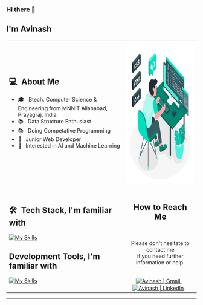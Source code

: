 ### Hi there 👋

## I'm Avinash 

<table>
  <tr>
    <td>
      <h2> 💻 &nbsp;About Me </h2>
       <ul>
        <li>🎓 &nbsp; Btech. Computer Science & Engineering from MNNIT Allahabad, Prayagraj, India </li>
        <li>📚 &nbsp; Data Structure Enthusiast </li>
         <li>📚 &nbsp; Doing Competative Programming </li>
        <li>👑 &nbsp; Junior Web Developer </li>
        <li>🤔 &nbsp; Interested in AI and Machine Learning</li>
       </ul>
       <p align="center">
         <br/>
        </p>
    </td>
    <td>
     <p align="center">
        <img height="360em" src="https://github.com/Avinash7390/VCS/blob/master/src/6f89f2fa71a68c0f0bb98064f3554ba2.jpg"/>
     </p>
    </td>
  </tr>
  <tr>
   <td>
     <h2> 🛠 &nbsp;Tech Stack, I'm familiar with</h2>
     
[![My Skills](https://skillicons.dev/icons?i=c,cpp,java,javascript,ts,nodejs,expressjs,mongodb,mysql,bootstrap,react,vite,tailwind,html,css,git,linux,discordjs,jquery,materialui,npm,firebase,sass&perline=5)](https://skillicons.dev)

<h2>Development Tools, I'm familiar with</h2>

[![My Skills](https://skillicons.dev/icons?i=vscode,sublime,mysql,postman,github,idea,powershell,visualstudio,bash&perline=5)](https://skillicons.dev)
     
   </td>
   <td>
    <div align="center">
      <h2><b>How to Reach Me</b></h2>
      <br>
      <p>Please don't hesitate to contact me 
        <br>if you need further information or help.
      </p>
      <br>
      <a href="mailto:kumaravinash42592021@gmail.com" >
      <img align="center" alt="Avinash | Gmail" width="30em" src="https://img.icons8.com/ios-glyphs/50/000000/gmail.png" />
      </a> &nbsp;&nbsp;
      <a href="https://www.linkedin.com/in/avinashk18/" >
      <img align="center" alt="Avinash | LinkedIn" width="30em" src="https://img.icons8.com/ios-glyphs/50/000000/linkedin.png" />
      </a> &nbsp;&nbsp;
      <br>
    </div>
   </td>
  </tr>
</table>

------
